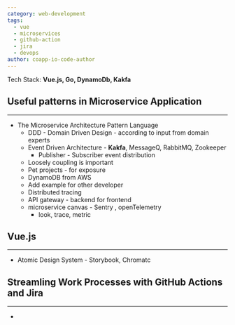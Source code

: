 ```yaml
---
category: web-development
tags:
  - vue
  - microservices
  - github-action
  - jira
  - devops
author: coapp-io-code-author
---
```

Tech Stack: **Vue.js, Go, DynamoDb, Kakfa**
## Useful patterns in Microservice Application
----

- The Microservice Architecture Pattern Language
	- DDD - Domain Driven Design - according to input from domain experts
	- Event Driven Architecture - **Kakfa**, MessageQ, RabbitMQ, Zookeeper
		- Publisher - Subscriber event distribution 
	- Loosely coupling is important
	- Pet projects - for exposure 
	- DynamoDB from AWS  
	- Add example for other developer
	- Distributed tracing
	- API gateway - backend for frontend 
	- microservice canvas - Sentry , openTelemetry 
		- look, trace, metric  			
## Vue.js
---
- Atomic Design System - Storybook, Chromatc

## Streamling Work Processes with GitHub Actions and Jira
---

- 